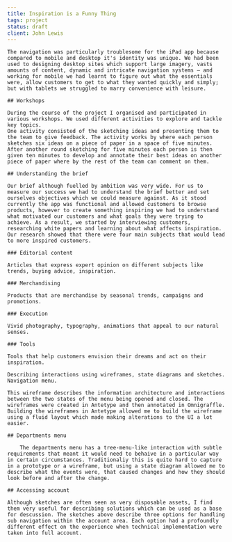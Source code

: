 ```yaml
---
title: Inspiration is a Funny Thing
tags: project
status: draft
client: John Lewis
---
```


    The navigation was particularly troublesome for the iPad app because compared to mobile and desktop it's identity was unique. We had been used to designing desktop sites which support large imagery, vasts amounts of content, dynamic and intricate navigation systems — and working for mobile we had learnt to figure out what the essentials were, allow customers to get to what they wanted quickly and simply; but with tablets we struggled to marry convenience with leisure.

    ## Workshops

    During the course of the project I organised and participated in various workshops. We used different activities to explore and tackle key topics.
    One activity consisted of the sketching ideas and presenting them to the team to give feedback. The activity works by where each person sketches six ideas on a piece of paper in a space of five minutes. After another round sketching for five minutes each person is then given ten minutes to develop and annotate their best ideas on another piece of paper where by the rest of the team can comment on them.

    ## Understanding the brief

    Our brief although fuelled by ambition was very wide. For us to measure our success we had to understand the brief better and set ourselves objectives which we could measure against. As it stood currently the app was functional and allowed customers to browse products, however to create something inspiring we had to understand what motivated our customers and what goals they were trying to achieve. As a result, we started by interviewing customers, researching white papers and learning about what affects inspiration. Our research showed that there were four main subjects that would lead to more inspired customers.

    ### Editorial content

    Articles that express expert opinion on different subjects like trends, buying advice, inspiration.

    ### Merchandising

    Products that are merchandise by seasonal trends, campaigns and promotions.

    ### Execution

    Vivid photography, typography, animations that appeal to our natural senses.

    ### Tools

    Tools that help customers envision their dreams and act on their inspiration.

    Describing interactions using wireframes, state diagrams and sketches.
    Navigation menu.

    This wireframe describes the information architecture and interactions between the two states of the menu being opened and closed. The wireframes were created in Antetype and then annotated in Omnigraffle. Building the wireframes in Antetype allowed me to build the wireframe using a fluid layout which made making alterations to the UI a lot easier.

    ## Departments menu

        The departments menu has a tree-menu-like interaction with subtle requirements that meant it would need to behaive in a particular way in certain circumstances. Traditionaliy this is quite hard to capture in a prototype or a wireframe, but using a state diagram allowed me to describe what the events were, that caused changes and how they should look before and after the change.

    ## Accessing account

    Although sketches are often seen as very disposable assets, I find them very useful for describing solutions which can be used as a base for descussion. The sketches above describe three options for handling sub navigation within the account area. Each option had a profoundly different effect on the experience when technical implementation were taken into full account.
